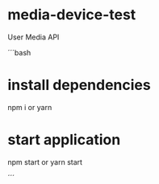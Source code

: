# media-device-test
User Media API

´´´bash
# install dependencies
npm i or yarn

# start application
npm start or yarn start

´´´
